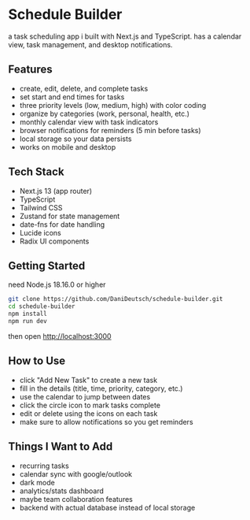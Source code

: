 # Schedule Builder

a task scheduling app i built with Next.js and TypeScript. has a calendar view, task management, and desktop notifications.

## Features

- create, edit, delete, and complete tasks
- set start and end times for tasks
- three priority levels (low, medium, high) with color coding
- organize by categories (work, personal, health, etc.)
- monthly calendar view with task indicators
- browser notifications for reminders (5 min before tasks)
- local storage so your data persists
- works on mobile and desktop

## Tech Stack

- Next.js 13 (app router)
- TypeScript
- Tailwind CSS
- Zustand for state management
- date-fns for date handling
- Lucide icons
- Radix UI components

## Getting Started

need Node.js 18.16.0 or higher

```bash
git clone https://github.com/DaniDeutsch/schedule-builder.git
cd schedule-builder
npm install
npm run dev
```

then open [http://localhost:3000](http://localhost:3000)

## How to Use

- click "Add New Task" to create a new task
- fill in the details (title, time, priority, category, etc.)
- use the calendar to jump between dates
- click the circle icon to mark tasks complete
- edit or delete using the icons on each task
- make sure to allow notifications so you get reminders

## Things I Want to Add

- recurring tasks
- calendar sync with google/outlook
- dark mode
- analytics/stats dashboard
- maybe team collaboration features
- backend with actual database instead of local storage
